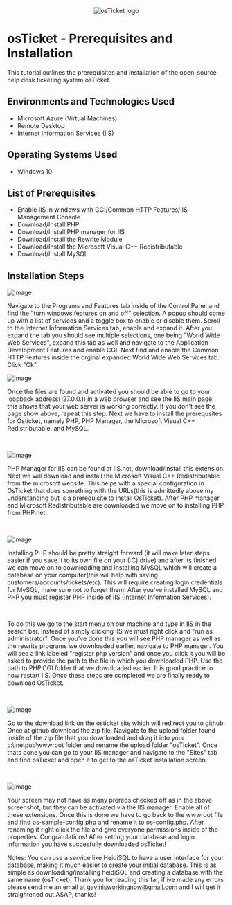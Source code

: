 <p align="center">
<img src="https://i.imgur.com/Clzj7Xs.png" alt="osTicket logo"/>
</p>

<h1>osTicket - Prerequisites and Installation</h1>
This tutorial outlines the prerequisites and installation of the open-source help desk ticketing system osTicket.<br />

<h2>Environments and Technologies Used</h2>

- Microsoft Azure (Virtual Machines)
- Remote Desktop
- Internet Information Services (IIS)

<h2>Operating Systems Used </h2>

- Windows 10</b>

<h2>List of Prerequisites</h2>

- Enable IIS in windows with CGI/Common HTTP Features/IIS Management Console
- Download/Install PHP
- Download/Install PHP manager for IIS
- Download/Install the Rewrite Module 
- Download/Install the Microsoft Visual C++ Redistributable
- Download/Install MySQL

<h2>Installation Steps</h2>


![image](https://github.com/GavinInSpace/osticket-prereqs/assets/153689700/b335462f-4c52-48c5-ac49-bd64361b7b05)

<p>
  Navigate to the Programs and Features tab inside of the Control Panel and find the "turn windows features on and off" selection. A popup should come up with a list of services and a toggle box to enable or disable them. Scroll to the Internet Information Services tab, enable and expand it. After you expand the tab you should see multiple selections, one being "World Wide Web Services", expand this tab as well and navigate to the Application Development Features and enable CGI. Next find and enable the Common HTTP Features inside the orginal expanded World Wide Web Services tab. Click "Ok". 
  
  ![image](https://github.com/GavinInSpace/osticket-prereqs/assets/153689700/d06605c8-e230-4dd7-b050-151cd9f4d368)

  Once the files are found and activated you should be able to go to your loopback address(127.0.0.1) in a web browser and see the IIS main page, this shows that your web server is working correctly. If you don't see the page show above, repeat this step. Next we have to install the prerequsites for Osticket, namely PHP, PHP Manager, the Microsoft Visual C++ Redistributable, and MySQL.
</p>
<br />

![image](https://github.com/GavinInSpace/osticket-prereqs/assets/153689700/6054894c-f453-48e1-b0bd-b677a05fd819)

<p>
  PHP Manager for IIS can be found at IIS.net, download/install this extension. Next we will download and install the Microsoft Visual C++ Redistributable from the microsoft website. This helps with a special configuration in OsTicket that does something with the URLs(this is admittedly above my understanding but is a prerequisite to install OsTicket).  After PHP manager and Microsoft Redistributable are downloaded we move on to installing PHP from PHP.net. 
</p>
<br />

![image](https://github.com/GavinInSpace/osticket-prereqs/assets/153689700/989e129a-1f99-4c56-be8c-fc4373702219)

<p>
  Installing PHP should be pretty straight forward (it will make later steps easier if you save it to its own file on your (:C) drive) and after its finished we can move on to downloading and installing MySQL which will create a database on your computer(this will help with saving customers/accounts/tickets/etc). This will require creating login credentials for MySQL, make sure not to forget them! After you've installed MySQL and PHP you must register PHP inside of IIS (Internet Information Services).
</p>
<br />
<p>
  To do this we go to the start menu on our machine and type in IIS in the search bar. Instead of simply clicking IIS we must right click and "run as administrator". Once you've done this you will see PHP manager as well as the rewrite programs we downloaded earlier, navigate to PHP manager. You will see a link labeled "register php version" and once you click it you will be asked to provide the path to the file in which you downloaded PHP. Use the path to PHP.CGI folder that we downloaded earlier. It is good practice to now restart IIS. Once these steps are completed we are finally ready to download OsTicket.
</p>
<br />

![image](https://github.com/GavinInSpace/osticket-prereqs/assets/153689700/285cee53-ceb5-4f37-b1c4-76c09376d193)

<p>
  Go to the download link on the osticket site which will redirect you to github. Once at github download the zip file. Navigate to the upload folder found inside of the zip file that you downloaded and drag it into your c:\inetpub\wwwroot folder and rename the upload folder "osTicket". Once thats done you can go to your IIS manager and navigate to the "Sites" tab and find osTicket and open it to get to the osTicket installation screen.
</p>
<br />

![image](https://github.com/GavinInSpace/osticket-prereqs/assets/153689700/ca9ebea8-299a-42cc-aaf2-c236441adf13)

<p>
  Your screen may not have as many prereqs checked off as in the above screenshot, but they can be activated via the IIS manager. Enable all of these extensions. Once this is done we have to go back to the wwwroot file and find os-sample-config.php and rename it to os-config.php. After renaming it right click the file and give everyone permissions inside of the properties. 
  Congratulations! After setting your database and login information you have succesfully downloaded osTicket!

  Notes: You can use a service like HeidiSQL to have a user interface for your database, making it much easier to create your initial database. This is as simple as downloading/installing heidiSQL and creating a database with the same name (osTicket). Thank you for reading this far, if ive made any errors please send me an email at gavinisworkingnow@gmail.com and I will get it straightened out ASAP, thanks! 
</p>


